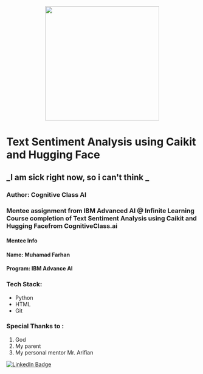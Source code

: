 <div id="header" align="center">
  <img src="https://media.giphy.com/media/AVoE8L9kUICByN8BmF/giphy.gif?cid=790b76113l24s2t2s4e5ukl0zmsa16zblsyoun7nbfee3j10&ep=v1_gifs_search&rid=giphy.gif&ct=g" width="300"/>
</div>

# Text Sentiment Analysis using Caikit and Hugging Face

## _I am sick right now, so i can't think _

### Author: Cognitive Class AI

### Mentee assignment from IBM Advanced AI @ Infinite Learning Course completion of Text Sentiment Analysis using Caikit and Hugging Facefrom CognitiveClass.ai

#### Mentee Info
#### Name: Muhamad Farhan
#### Program: IBM Advance AI

### Tech Stack:
- Python
- HTML
- Git

### Special Thanks to :
1. God
2. My parent
3. My personal mentor Mr. Arifian

<div id="badges">
  <a href="https://www.linkedin.com/in/muhamad-farhan-6a94a41b3?utm_source=share&utm_campaign=share_via&utm_content=profile&utm_medium=android_app">
    <img src="https://img.shields.io/badge/LinkedIn-blue?style=for-the-badge&logo=linkedin&logoColor=white" alt="LinkedIn Badge"/>
  </a>

</div>
